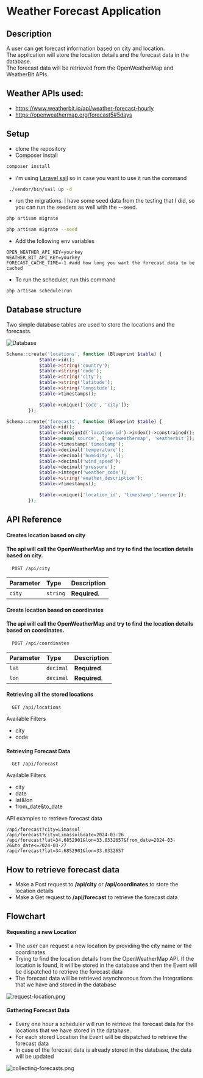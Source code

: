 # Weather Forecast Application

## Description
A user can get forecast information based on city and location. <br>
The application will store the location details and the forecast data in the database.<br>
The forecast data will be retrieved from the OpenWeatherMap and WeatherBit APIs.<br>

## Weather APIs used:
- https://www.weatherbit.io/api/weather-forecast-hourly
- https://openweathermap.org/forecast5#5days

## Setup

- clone the repository
- Composer install
```bash
composer install 
```
- i'm using [Laravel sail](https://laravel.com/docs/10.x/sail) so in case you want to use it run the command
```bash 
 ./vendor/bin/sail up -d
 ```
- run the migrations. I have some seed data from the testing that I did, so you can run the seeders as well with the --seed.
```bash
php artisan migrate
```
```bash
php artisan migrate --seed
```
- Add the following env variables
```dotenv
OPEN_WEATHER_API_KEY=yourkey
WEATHER_BIT_API_KEY=yourkey
FORECAST_CACHE_TIME=-1 #add how long you want the forecast data to be cached
```
- To run the scheduler, run this command
```bash
php artisan schedule:run
```


## Database structure
Two simple database tables are used to store the locations and the forecasts.

![Database](images/db.png)

```php
Schema::create('locations', function (Blueprint $table) {
            $table->id();
            $table->string('country');
            $table->string('code');
            $table->string('city');
            $table->string('latitude');
            $table->string('longitude');
            $table->timestamps();

            $table->unique(['code', 'city']);
        });

Schema::create('forecasts', function (Blueprint $table) {
            $table->id();
            $table->foreignId('location_id')->index()->constrained();
            $table->enum('source', ['openweathermap', 'weatherbit']);
            $table->timestamp('timestamp');
            $table->decimal('temperature');
            $table->decimal('humidity', 5);
            $table->decimal('wind_speed');
            $table->decimal('pressure');
            $table->integer('weather_code');
            $table->string('weather_description');
            $table->timestamps();

            $table->unique(['location_id', 'timestamp','source']);
        });
```

## API Reference

#### Creates location based on city
#### The api will call the OpenWeatherMap and try to find the location details based on city.

```http
  POST /api/city
```

| Parameter | Type     | Description                |
| :-------- | :------- | :------------------------- |
| `city` | `string` | **Required**. |

#### Create location based on coordinates
#### The api will call the OpenWeatherMap and try to find the location details based on coordinates.

```http
  POST /api/coordinates
```

| Parameter | Type     | Description                       |
| :-------- | :------- | :-------------------------------- |
| `lat`      | `decimal` | **Required**. |
| `lon`      | `decimal` | **Required**. |

#### Retrieving all the stored locations
```http
  GET /api/locations
```
Available Filters
- city
- code

#### Retrieving Forecast Data

```http
  GET /api/forecast
```
Available Filters
- city
- date
- lat&lon
- from_date&to_date

API examples to retrieve forecast data
```
/api/forecast?city=Limassol
/api/forecast?city=Limassol&date=2024-03-26
/api/forecast?lat=34.6852901&lon=33.0332657&from_date=2024-03-26&to_date<=2024-03-27
/api/forecast?lat=34.6852901&lon=33.0332657
```

## How to retrieve forecast data
- Make a Post request to **/api/city** or **/api/coordinates** to store the location details
- Make a Get request to **/api/forecast** to retrieve the forecast data

## Flowchart

#### Requesting a new Location
- The user can request a new location by providing the city name or the coordinates
- Trying to find the location details from the OpenWeatherMap API. If the location is found, it will be stored in the database
and then the Event will be dispatched to retrieve the forecast data
- The forecast data will be retrieved asynchronous from the Integrations that we have and stored in the database

![request-location.png](images%2Frequest-location.png)


#### Gathering Forecast Data
- Every one hour a scheduler will run to retrieve the forecast data for the locations that we have stored in the database.
- For each stored Location the Event will be dispatched to retrieve the forecast data
- In case of the forecast data is already stored in the database, the data will be updated

![collecting-forecasts.png](images%2Fcollecting-forecasts.png)


